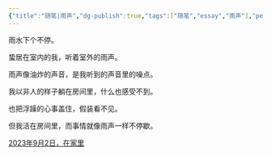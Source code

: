 ```yaml
---
{"title":"随笔|雨声","dg-publish":true,"tags":["随笔","essay","雨声"],"permalink":"/Essay/Essay20230901/","dgPassFrontmatter":true,"created":"","updated":""}
---
```


雨水下个不停。

蛰居在室内的我，听着室外的雨声。

雨声像油炸的声音，是我听到的声音里的噪点。

我以非人的样子躺在房间里，什么也感受不到。

也把浮躁的心事盖住，假装看不见。

但我活在房间里，而事情就像雨声一样不停歇。

<u>2023年9月2日，在家里
</u>